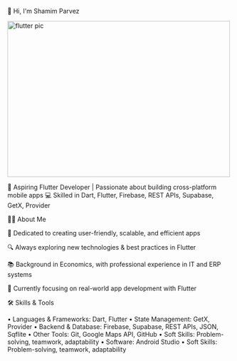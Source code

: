 👋 Hi, I'm Shamim Parvez

<img width="500" height="350" alt="flutter pic" src="https://github.com/user-attachments/assets/64eca134-dd2b-4268-babe-d23d25c5d3d5" />


🚀 Aspiring Flutter Developer | Passionate about building cross-platform mobile apps
💻 Skilled in Dart, Flutter, Firebase, REST APIs, Supabase, GetX, Provider

🧑‍💻 About Me

🎯 Dedicated to creating user-friendly, scalable, and efficient apps

🔍 Always exploring new technologies & best practices in Flutter

📚 Background in Economics, with professional experience in IT and ERP systems

🌱 Currently focusing on real-world app development with Flutter

🛠️ Skills & Tools

•	Languages & Frameworks: Dart, Flutter
•	State Management: GetX, Provider
•	Backend & Database: Firebase, Supabase, REST APIs, JSON, Sqflite
•	Other Tools: Git, Google Maps API, GitHub
•	Soft Skills: Problem-solving, teamwork, adaptability
•	Software: Android Studio
•	Soft Skills: Problem-solving, teamwork, adaptability

